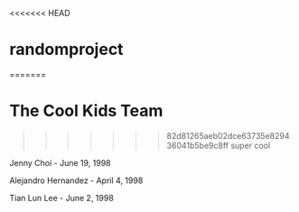<<<<<<< HEAD
# randomproject
=======
# The Cool Kids Team
>>>>>>> 82d81265aeb02dce63735e829436041b5be9c8ff
super cool


Jenny Choi - June 19, 1998

Alejandro Hernandez - April 4, 1998

Tian Lun Lee - June 2, 1998
